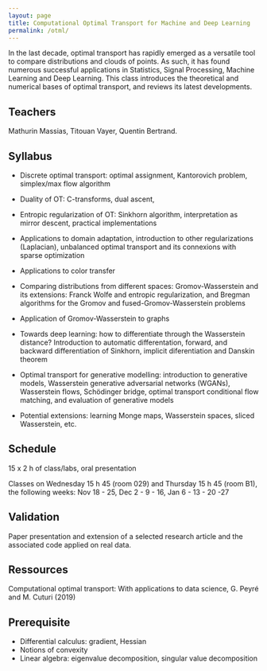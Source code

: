 ```yaml
---
layout: page
title: Computational Optimal Transport for Machine and Deep Learning
permalink: /otml/
---
```



In the last decade, optimal transport has rapidly emerged as a versatile tool to compare distributions and clouds of points. As such, it has found numerous successful applications in Statistics, Signal Processing, Machine Learning and Deep Learning.
This class introduces the theoretical and numerical bases of optimal transport, and reviews its latest developments.

## Teachers
Mathurin Massias, Titouan Vayer, Quentin Bertrand.

## Syllabus
- Discrete optimal transport: optimal assignment, Kantorovich problem, simplex/max flow algorithm
- Duality of OT: C-transforms, dual ascent,
- Entropic regularization of OT: Sinkhorn algorithm, interpretation as mirror descent, practical implementations
- Applications to domain adaptation, introduction to other regularizations (Laplacian), unbalanced optimal transport and its connexions with sparse optimization
- Applications to color transfer
- Comparing distributions from different spaces: Gromov-Wasserstein and its extensions: Franck Wolfe and entropic regularization, and Bregman algorithms for the Gromov and fused-Gromov-Wasserstein problems
- Application of Gromov-Wasserstein to graphs
- Towards deep learning: how to differentiate through the Wasserstein distance? Introduction to automatic differentation, forward, and backward differentiation of Sinkhorn, implicit diferentiation and Danskin theorem
- Optimal transport for generative modelling: introduction to generative models, Wasserstein generative adversarial networks (WGANs), Wasserstein flows, Schödinger bridge, optimal transport conditional flow matching, and evaluation of generative models

- Potential extensions: learning Monge maps, Wasserstein spaces, sliced Wasserstein, etc.
<!-- #- Brenier?
#!-- - Wasserstein spaces, Wasserstein barycenters
#- sliced Wasserstein
#- Statistical view of OT
#- Gromov, fused? -->

## Schedule
15 x 2 h of class/labs, oral presentation

Classes on Wednesday 15 h 45 (room 029) and Thursday 15 h 45 (room B1), the following weeks:
Nov 18 - 25, Dec 2 - 9 - 16, Jan 6 - 13 - 20 -27

## Validation
Paper presentation and extension of a selected research article and the associated code applied on real data.

## Ressources
Computational optimal transport: With applications to data science, G. Peyré and M. Cuturi (2019)


## Prerequisite
- Differential calculus: gradient, Hessian
- Notions of convexity
- Linear algebra: eigenvalue decomposition, singular value decomposition
